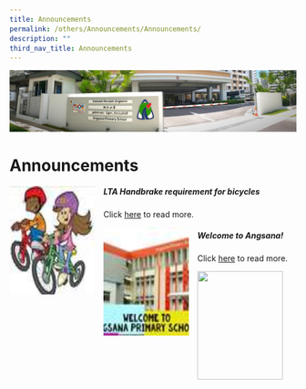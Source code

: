 ```yaml
---
title: Announcements
permalink: /others/Announcements/Announcements/
description: ""
third_nav_title: Announcements
---
```

![](/images/About%20Us.jpg)

Announcements
=============


<img src="/images/lta.jpeg" style="width:150px;height:190px;margin-right:15px;" align = "left"> 

##### LTA Handbrake requirement for bicycles
Click [here](/others/announcements/lta-handbrake-requirement-for-bicycles/) to read more.



<img src="/images/welcome.jpeg" style="width:150px;height:190px;margin-right:15px;" align = "left">

##### Welcome to Angsana!
Click [here](/others/Announcements/Welcome-to-Angsana/) to read more.



<img src="/images/xxx.png" style="width:150px;height:190px;margin-right:15px;" align = "left">